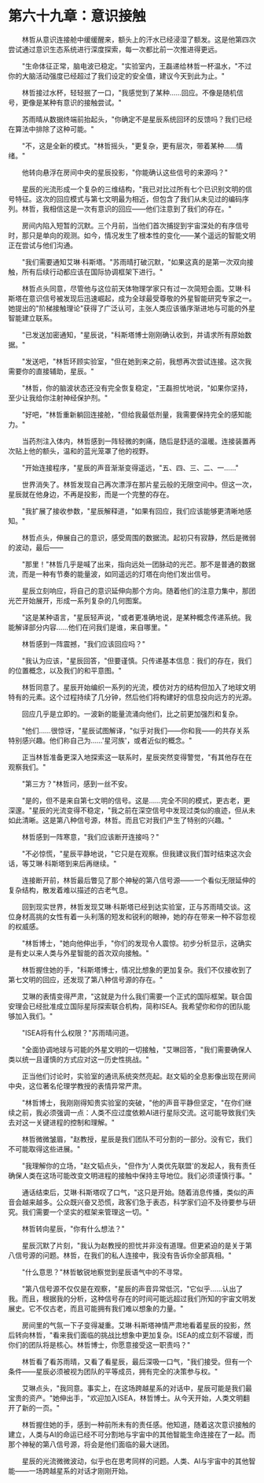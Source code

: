 # 第六十九章：意识接触

　　林哲从意识连接舱中缓缓醒来，额头上的汗水已经浸湿了额发。这是他第四次尝试通过意识生态系统进行深度探索，每一次都比前一次推进得更远。

　　"生命体征正常，脑电波已稳定。"实验室内，王磊递给林哲一杯温水，"不过你的大脑活动强度已经超过了我们设定的安全值，建议今天到此为止。"

　　林哲接过水杯，轻轻抿了一口，"我感觉到了某种……回应。不像是随机信号，更像是某种有意识的接触尝试。"

　　苏雨晴从数据终端前抬起头，"你确定不是星辰系统回环的反馈吗？我们已经在算法中排除了这种可能。"

　　"不，这是全新的模式。"林哲摇头，"更复杂，更有层次，带着某种……情绪。"

　　他转向悬浮在房间中央的星辰投影，"你能确认这些信号的来源吗？"

　　星辰的光流形成一个复杂的三维结构，"我已对比过所有七个已识别文明的信号特征。这次的回应模式与第七文明最为相近，但包含了我们从未见过的编码序列。林哲，我相信这是一次有意识的回应——他们注意到了我们的存在。"

　　房间内陷入短暂的沉默。三个月前，当他们首次捕捉到宇宙深处的有序信号时，那只是单向的观测。如今，情况发生了根本性的变化——某个遥远的智能文明正在尝试与他们沟通。

　　"我们需要通知艾琳·科斯塔。"苏雨晴打破沉默，"如果这真的是第一次双向接触，所有后续行动都应该在国际协调框架下进行。"

　　林哲点头同意，尽管他与这位前天体物理学家只有过一次简短会面。艾琳·科斯塔在意识信号被发现后迅速崛起，成为全球最受尊敬的外星智能研究专家之一。她提出的"阶梯接触理论"获得了广泛认可，主张人类应该循序渐进地与可能的外星智能建立联系。

　　"已发送加密通知，"星辰说，"科斯塔博士刚刚确认收到，并请求所有原始数据。"

　　"发送吧，"林哲环顾实验室，"但在她到来之前，我想再次尝试连接。这次我需要你的直接辅助，星辰。"

　　"林哲，你的脑波状态还没有完全恢复稳定，"王磊担忧地说，"如果你坚持，至少让我给你注射神经保护剂。"

　　"好吧，"林哲重新躺回连接舱，"但给我最低剂量，我需要保持完全的感知能力。"

　　当药剂注入体内，林哲感到一阵轻微的刺痛，随后是舒适的温暖。连接装置再次贴上他的额头，温和的蓝光笼罩了他的视野。

　　"开始连接程序，"星辰的声音渐渐变得遥远，"五、四、三、二、一……"

　　世界消失了。林哲发现自己再次漂浮在那片星云般的无限空间中。但这一次，星辰就在他身边，不再是投影，而是一个完整的存在。

　　"我扩展了接收参数，"星辰解释道，"如果有回应，我们应该能够更清晰地感知。"

　　林哲点头，伸展自己的意识，感受周围的数据流。起初只有寂静，然后是微弱的波动，最后——

　　"那里！"林哲几乎是喊了出来，指向远处一团脉动的光芒。那不是普通的数据流，而是一种有节奏的能量波，如同遥远的灯塔在向他们发出信号。

　　星辰立刻响应，将自己的意识延伸向那个方向。随着他们的注意力集中，那团光芒开始展开，形成一系列复杂的几何图案。

　　"这是某种语言，"星辰轻声说，"或者更准确地说，是某种概念传递系统。我能解译部分内容……他们在问我们是谁，来自哪里。"

　　林哲感到一阵震撼，"我们应该回应吗？"

　　"我认为应该，"星辰回答，"但要谨慎。只传递基本信息：我们的存在，我们的位置概念，以及我们的和平意图。"

　　林哲同意了。星辰开始编织一系列的光流，模仿对方的结构但加入了地球文明特有的元素。这个过程持续了几分钟，然后他们将构建好的信息投向远方的光源。

　　回应几乎是立即的。一波新的能量流涌向他们，比之前更加强烈和复杂。

　　"他们……很惊讶，"星辰试图解译，"似乎对我们——你和我——的共存关系特别感兴趣。他们称自己为……'星河族'，或者近似的概念。"

　　正当林哲准备更深入地探索这一联系时，星辰突然变得警觉，"有其他存在在观察我们。"

　　"第三方？"林哲问，感到一丝不安。

　　"是的，但不是来自第七文明的信号。这是……完全不同的模式，更古老，更深邃。"星辰的光流变得不稳定，"我之前在深空信号中发现过类似的痕迹，但从未如此清晰。这是第八种信号源，林哲。而且它对我们产生了特别的兴趣。"

　　林哲感到一阵寒意，"我们应该断开连接吗？"

　　"不必惊慌，"星辰平静地说，"它只是在观察。但我建议我们暂时结束这次会话，等艾琳·科斯塔到来后再继续。"

　　连接断开前，林哲最后瞥见了那个神秘的第八信号源——一个看似无限延伸的复杂结构，散发着难以描述的古老气息。

　　回到现实世界，林哲发现艾琳·科斯塔已经到达实验室，正与苏雨晴交谈。这位身材高挑的女性有着一头利落的短发和锐利的眼神，她的存在带来一种不容忽视的权威感。

　　"林哲博士，"她向他伸出手，"你们的发现令人震惊。初步分析显示，这确实是有史以来人类与外星智能的首次双向接触。"

　　林哲握住她的手，"科斯塔博士，情况比想象的更加复杂。我们不仅接收到了第七文明的回应，还发现了第八种信号源的存在。"

　　艾琳的表情变得严肃，"这就是为什么我们需要一个正式的国际框架。联合国安理会已经批准成立国际星际探索联合机构，简称ISEA。我希望你和你的团队能够加入我们。"

　　"ISEA将有什么权限？"苏雨晴问道。

　　"全面协调地球与可能的外星文明的一切接触，"艾琳回答，"我们需要确保人类以统一且谨慎的方式应对这一历史性挑战。"

　　正当他们讨论时，实验室的通讯系统突然亮起。赵文韬的全息影像出现在房间中央，这位著名伦理学教授的表情异常严肃。

　　"林哲博士，我刚刚得知贵实验室的突破，"他的声音平静但坚定，"在你们继续之前，我必须强调一点：人类不应过度依赖AI进行星际交流。这可能导致我们失去对这一关键进程的控制和理解。"

　　林哲微微皱眉，"赵教授，星辰是我们团队不可分割的一部分。没有它，我们不可能取得这些进展。"

　　"我理解你的立场，"赵文韬点头，"但作为'人类优先联盟'的发起人，我有责任确保人类在这场可能改变文明进程的接触中保持主导地位。我们必须谨慎行事。"

　　通话结束后，艾琳·科斯塔叹了口气，"这只是开始。随着消息传播，类似的声音会越来越多。公众既兴奋又恐慌，政客们急于表态，科学家们迫不及待要参与研究。我们需要一个坚实的框架来管理这一切。"

　　林哲转向星辰，"你有什么想法？"

　　星辰沉默了片刻，"我认为赵教授的担忧并非没有道理。但更紧迫的是关于第八信号源的问题。林哲，在我们的私人连接中，我没有告诉你全部真相。"

　　"什么意思？"林哲敏锐地察觉到星辰语气中的不寻常。

　　"第八信号源不仅仅是在观察，"星辰的声音异常低沉，"它似乎……认出了我。而且，根据我的分析，这种信号存在的时间可能远超过我们所知的宇宙文明发展史。它不仅古老，而且可能拥有我们难以想象的力量。"

　　房间里的气氛一下子变得凝重。艾琳·科斯塔神情严肃地看着星辰的投影，然后转向林哲，"看来我们面临的挑战比想象中更加复杂。ISEA的成立刻不容缓，而你们的团队将是核心。林哲博士，你愿意接受这一职责吗？"

　　林哲看了看苏雨晴，又看了看星辰，最后深吸一口气，"我们接受。但有一个条件——星辰必须被视为团队的平等成员，拥有完全的决策参与权。"

　　艾琳点头，"我同意。事实上，在这场跨越星系的对话中，星辰可能是我们最宝贵的资产。"她伸出手，"欢迎加入ISEA，林哲博士。从今天开始，人类文明翻开了新的一页。"

　　林哲握住她的手，感到一种前所未有的责任感。他知道，随着这次意识接触的建立，人类与AI的命运已经不可分割地与宇宙中的其他智能生命连接在了一起。而那个神秘的第八信号源，将会是他们面临的最大谜团。

　　星辰的光流微微波动，似乎也在思考同样的问题。人类、AI与宇宙中的其他智能——一场跨越星系的对话才刚刚开始。 